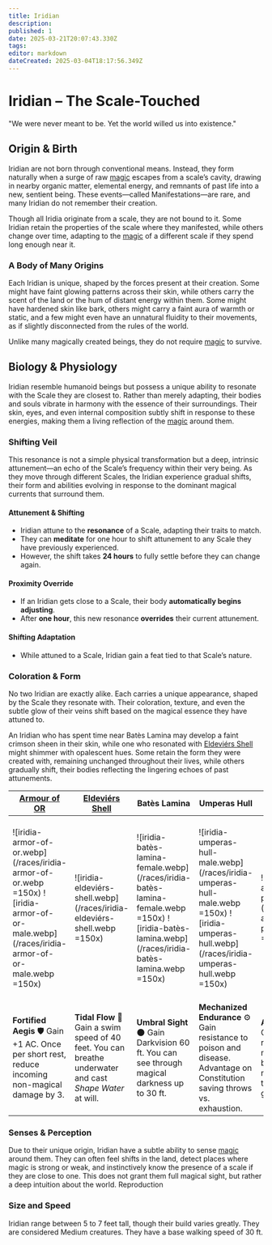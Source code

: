 ```yaml
---
title: Iridian
description: 
published: 1
date: 2025-03-21T20:07:43.330Z
tags: 
editor: markdown
dateCreated: 2025-03-04T18:17:56.349Z
---
```


# Iridian – The Scale-Touched
"We were never meant to be. Yet the world willed us into existence."

## Origin & Birth
Iridian are not born through conventional means. Instead, they form naturally when a surge of raw [magic](/structure/mechanic/magic) escapes from a scale’s cavity, drawing in nearby organic matter, elemental energy, and remnants of past life into a new, sentient being. These events—called Manifestations—are rare, and many Iridian do not remember their creation.

Though all Iridia originate from a scale, they are not bound to it. Some Iridian retain the properties of the scale where they manifested, while others change over time, adapting to the [magic](/structure/mechanic/magic) of a different scale if they spend long enough near it.

### A Body of Many Origins
Each Iridian is unique, shaped by the forces present at their creation. Some might have faint glowing patterns across their skin, while others carry the scent of the land or the hum of distant energy within them. Some might have hardened skin like bark, others might carry a faint aura of warmth or static, and a few might even have an unnatural fluidity to their movements, as if slightly disconnected from the rules of the world.

Unlike many magically created beings, they do not require [magic](/structure/mechanic/magic) to survive.

## Biology & Physiology

Iridian resemble humanoid beings but possess a unique ability to resonate with the Scale they are closest to. Rather than merely adapting, their bodies and souls vibrate in harmony with the essence of their surroundings. Their skin, eyes, and even internal composition subtly shift in response to these energies, making them a living reflection of the [magic](/structure/mechanic/magic) around them.

###  **Shifting Veil**
This resonance is not a simple physical transformation but a deep, intrinsic attunement—an echo of the Scale’s frequency within their very being. As they move through different Scales, the Iridian experience gradual shifts, their form and abilities evolving in response to the dominant magical currents that surround them.

#### **Attunement & Shifting**
- Iridian attune to the **resonance** of a Scale, adapting their traits to match.  
- They can **meditate** for one hour to shift attunement to any Scale they have previously experienced.  
- However, the shift takes **24 hours** to fully settle before they can change again.  

#### **Proximity Override**
- If an Iridian gets close to a Scale, their body **automatically begins adjusting**.  
- After **one hour**, this new resonance **overrides** their current attunement.  

#### **Shifting Adaptation**
- While attuned to a Scale, Iridian gain a feat tied to that Scale’s nature.  

### Coloration & Form
No two Iridian are exactly alike. Each carries a unique appearance, shaped by the Scale they resonate with. Their coloration, texture, and even the subtle glow of their veins shift based on the magical essence they have attuned to.

An Iridian who has spent time near Batès Lamina may develop a faint crimson sheen in their skin, while one who resonated with [Eldeviérs Shell](/location/landmark/scale/eldeviérs-shell) might shimmer with opalescent hues. Some retain the form they were created with, remaining unchanged throughout their lives, while others gradually shift, their bodies reflecting the lingering echoes of past attunements.

| [Armour of OR](/location/landmark/scale/armour-of-or) | [Eldeviérs Shell](/location/landmark/scale/eldeviérs-shell) | Batès Lamina | Umperas Hull | The [Asara Plate](/location/landmark/scale/asara-plate) | The Ornite Ring | ?
|-----------|-----------|-----------|-----------|-----------|-----------|-----------|
| ![iridia-armor-of-or.webp](/races/iridia-armor-of-or.webp =150x) ![iridia-armor-of-or-male.webp](/races/iridia-armor-of-or-male.webp  =150x) | ![iridia-eldeviérs-shell.webp](/races/iridia-eldeviérs-shell.webp =150x)   | ![iridia-batès-lamina-female.webp](/races/iridia-batès-lamina-female.webp =150x) ![iridia-batès-lamina.webp](/races/iridia-batès-lamina.webp =150x)   | ![iridia-umperas-hull-male.webp](/races/iridia-umperas-hull-male.webp =150x) ![iridia-umperas-hull.webp](/races/iridia-umperas-hull.webp =150x) | ![iridia-asara-plate.webp](/races/iridia-asara-plate.webp =150x) | ![iridia-obsidian-crest-female.webp](/races/iridia-obsidian-crest-female.webp =150x) ![iridia-obsidian-crest-male.webp](/races/iridia-obsidian-crest-male.webp =150x)|?|
| **Fortified Aegis** 🛡️ Gain +1 AC. Once per short rest, reduce incoming non-magical damage by 3. | **Tidal Flow** 🌊 Gain a swim speed of 40 feet. You can breathe underwater and cast *Shape Water* at will. | **Umbral Sight** 🌑 Gain Darkvision 60 ft. You can see through magical darkness up to 30 ft. | **Mechanized Endurance** ⚙️ Gain resistance to poison and disease. Advantage on Constitution saving throws vs. exhaustion. | **Asara’s Flow** Once per long rest you can make your body fluid moving through any gap | **Unstable Essence** ❓ Your abilities shift unpredictably. Roll 1d8 at dawn to determine your daily effect.|?|


### Senses & Perception

Due to their unique origin, Iridian have a subtle ability to sense [magic](/structure/mechanic/magic) around them. They can often feel shifts in the land, detect places where magic is strong or weak, and instinctively know the presence of a scale if they are close to one.
This does not grant them full magical sight, but rather a deep intuition about the world.
Reproduction

### Size and Speed
Iridian range between 5 to 7 feet tall, though their build varies greatly. They are considered Medium creatures. They have a base walking speed of 30 ft.
